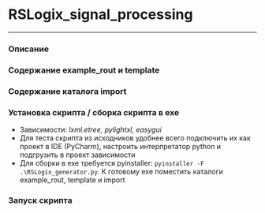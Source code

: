 # RSLogix_signal_processing
---

### **Описание**
### **Содержание example_rout и template**
### **Содержание каталога import**

### **Установка скрипта / сборка скрипта в exe** 
- Зависимости: *lxml.etree, pylightxl, easygui*
- Для теста скрипта из исходников удобнее всего подключить их как проект в IDE (PyCharm), настроить интерпретатор python и подгрузить в проект зависимости
- Для сборки в exe требуется pyinstaller: ```pyinstaller -F .\RSLogix_generator.py```. К готовому exe поместить каталоги example_rout, template и import 

### **Запуск скрипта**

